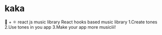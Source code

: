 # kaka
🎵 +  ⚛️ react js music library
React hooks based music library
1.Create tones
2.Use tones in you app
3.Make your app more musiciii!
